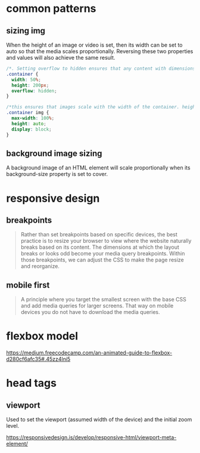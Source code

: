 # common patterns

## sizing img
When the height of an image or video is set, then its width can be set to auto so that the media scales proportionally. Reversing these two properties and values will also achieve the same result. 

```css
/*. Setting overflow to hidden ensures that any content with dimensions larger than the container will be hidden from view.*/
.container {
  width: 50%;
  height: 200px;
  overflow: hidden;
}

/*this ensures that images scale with the width of the container. height  is set to auto, meaning an image's height will automatically scale proportionally with the width. Finally, the last line will display images as block level elements, this will prevent images from attempting to align with other content on the page (like text), which can add unintended margin to the images.*/
.container img {
  max-width: 100%;
  height: auto;
  display: block;
}
```

## background image sizing
A background image of an HTML element will scale proportionally when its background-size property is set to cover.

# responsive design

## breakpoints
> Rather than set breakpoints based on specific devices, the best practice is to resize your browser to view where the website naturally breaks based on its content. The dimensions at which the layout breaks or looks odd become your media query breakpoints. Within those breakpoints, we can adjust the CSS to make the page resize and reorganize.

## mobile first
> A principle where you target the smallest screen with the base CSS and add media queries for larger screens. That way on mobile devices you do not have to download the media queries.

#  flexbox model
https://medium.freecodecamp.com/an-animated-guide-to-flexbox-d280cf6afc35#.45zz4lni5

# head tags

## viewport
Used to set the viewport (assumed width of the device) and the initial zoom level.

https://responsivedesign.is/develop/responsive-html/viewport-meta-element/